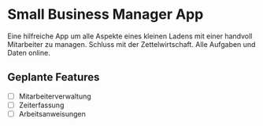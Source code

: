 # Small Business Manager App 

Eine hilfreiche App um alle Aspekte eines kleinen Ladens mit einer handvoll Mitarbeiter zu managen.
Schluss mit der Zettelwirtschaft. Alle Aufgaben und Daten online.

## Geplante Features

- [ ] Mitarbeiterverwaltung
- [ ] Zeiterfassung
- [ ] Arbeitsanweisungen
